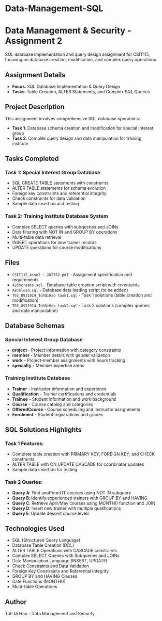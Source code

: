 # Data-Management-SQL
# Data Management & Security - Assignment 2

SQL database implementation and query design assignment for CSIT115, focusing on database creation, modification, and complex query operations.

## Assignment Details
- **Focus**: SQL Database Implementation & Query Design
- **Tasks**: Table Creation, ALTER Statements, and Complex SQL Queries

## Project Description
This assignment involves comprehensive SQL database operations:
- **Task 1**: Database schema creation and modification for special interest group
- **Task 2**: Complex query design and data manipulation for training institute

## Tasks Completed

### Task 1: Special Interest Group Database
- SQL CREATE TABLE statements with constraints
- ALTER TABLE statements for schema evolution
- Foreign key constraints and referential integrity
- Check constraints for data validation
- Sample data insertion and testing

### Task 2: Training Institute Database System
- Complex SELECT queries with subqueries and JOINs
- Data filtering with NOT IN and GROUP BY operations
- Multi-table data retrieval
- INSERT operations for new trainer records
- UPDATE operations for course modifications

## Files
- `CSIT115_Assn2 - 2025S2.pdf` - Assignment specification and requirements
- `A2dbcreate.sql` - Database table creation script with constraints
- `A2dbload.sql` - Database data loading script (to be added)
- `T03_8931914_TohQiHao task1.sql` - Task 1 solutions (table creation and modification)
- `T03_8931914_TohQiHao task2.sql` - Task 2 solutions (complex queries and data manipulation)

## Database Schemas

### Special Interest Group Database
- **project** - Project information with category constraints
- **member** - Member details with gender validation
- **work** - Project-member assignments with hours tracking
- **specialty** - Member expertise areas

### Training Institute Database
- **Trainer** - Instructor information and experience
- **Qualification** - Trainer certifications and credentials
- **Trainee** - Student information and work background
- **Course** - Course catalog and categories
- **OfferedCourse** - Course scheduling and instructor assignments
- **Enrolment** - Student registrations and grades

## SQL Solutions Highlights

### Task 1 Features:
- Complete table creation with PRIMARY KEY, FOREIGN KEY, and CHECK constraints
- ALTER TABLE with ON UPDATE CASCADE for coordinator updates
- Sample data insertion for testing

### Task 2 Queries:
- **Query A**: Find unoffered IT courses using NOT IN subquery
- **Query B**: Identify experienced trainers with GROUP BY and HAVING
- **Query C**: Retrieve April/May courses using MONTH() function and JOIN
- **Query D**: Insert new trainer with multiple qualifications
- **Query E**: Update dessert course levels

## Technologies Used
- SQL (Structured Query Language)
- Database Table Creation (DDL)
- ALTER TABLE Operations with CASCADE constraints
- Complex SELECT Queries with Subqueries and JOINs
- Data Manipulation Language (INSERT, UPDATE)
- Check Constraints and Data Validation
- Foreign Key Constraints and Referential Integrity
- GROUP BY and HAVING Clauses
- Date Functions (MONTH())
- Multi-table Operations

## Author
Toh Qi Hao - Data Management and Security
